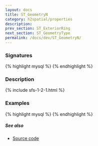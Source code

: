 ```yaml
---
layout: docs
title: ST_GeometryN
category: h2spatial/properties
description: 
prev_section: ST_ExteriorRing
next_section: ST_GeometryType
permalink: /docs/dev/ST_GeometryN/
---
```


### Signatures

{% highlight mysql %}
{% endhighlight %}

### Description



{% include sfs-1-2-1.html %}

### Examples

{% highlight mysql %}
{% endhighlight %}

##### See also

* <a href="https://github.com/irstv/H2GIS/blob/master/h2spatial/src/main/java/org/h2gis/h2spatial/internal/function/spatial/properties/ST_GeometryN.java" target="_blank">Source code</a>
